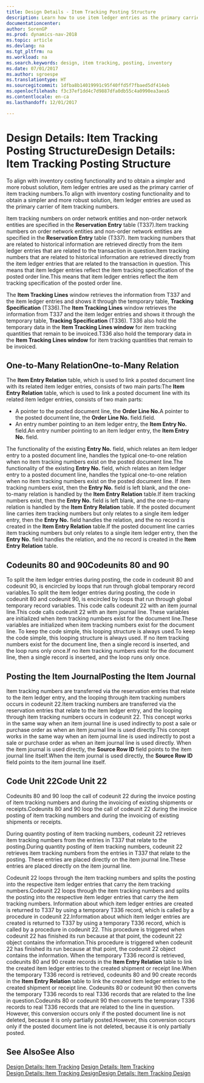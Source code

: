 ```yaml
---
title: Design Details - Item Tracking Posting Structure
description: Learn how to use item ledger entries as the primary carrier of item tracking numbers.
documentationcenter: 
author: SorenGP
ms.prod: dynamics-nav-2018
ms.topic: article
ms.devlang: na
ms.tgt_pltfrm: na
ms.workload: na
ms.search.keywords: design, item tracking, posting, inventory
ms.date: 07/01/2017
ms.author: sgroespe
ms.translationtype: HT
ms.sourcegitcommit: 1dfba8b14019991c95f40ffd5f7fbaed5df414eb
ms.openlocfilehash: f3c37ef1dd4c7d9887dfa0db55c4a0990ea3aea5
ms.contentlocale: en-ca
ms.lasthandoff: 12/01/2017

---
```

# <a name="design-details-item-tracking-posting-structure"></a><span data-ttu-id="12cd7-103">Design Details: Item Tracking Posting Structure</span><span class="sxs-lookup"><span data-stu-id="12cd7-103">Design Details: Item Tracking Posting Structure</span></span>
<span data-ttu-id="12cd7-104">To align with inventory costing functionality and to obtain a simpler and more robust solution, item ledger entries are used as the primary carrier of item tracking numbers.</span><span class="sxs-lookup"><span data-stu-id="12cd7-104">To align with inventory costing functionality and to obtain a simpler and more robust solution, item ledger entries are used as the primary carrier of item tracking numbers.</span></span>  
  
<span data-ttu-id="12cd7-105">Item tracking numbers on order network entities and non-order network entities are specified in the **Reservation Entry** table (T337).</span><span class="sxs-lookup"><span data-stu-id="12cd7-105">Item tracking numbers on order network entities and non-order network entities are specified in the **Reservation Entry** table (T337).</span></span> <span data-ttu-id="12cd7-106">Item tracking numbers that are related to historical information are retrieved directly from the item ledger entries that are related to the transaction in question.</span><span class="sxs-lookup"><span data-stu-id="12cd7-106">Item tracking numbers that are related to historical information are retrieved directly from the item ledger entries that are related to the transaction in question.</span></span> <span data-ttu-id="12cd7-107">This means that item ledger entries reflect the item tracking specification of the posted order line.</span><span class="sxs-lookup"><span data-stu-id="12cd7-107">This means that item ledger entries reflect the item tracking specification of the posted order line.</span></span>  
  
<span data-ttu-id="12cd7-108">The **Item Tracking Lines** window retrieves the information from T337 and the item ledger entries and shows it through the temporary table, **Tracking Specification** (T336).</span><span class="sxs-lookup"><span data-stu-id="12cd7-108">The **Item Tracking Lines** window retrieves the information from T337 and the item ledger entries and shows it through the temporary table, **Tracking Specification** (T336).</span></span> <span data-ttu-id="12cd7-109">T336 also hold the temporary data in the **Item Tracking Lines window** for item tracking quantities that remain to be invoiced.</span><span class="sxs-lookup"><span data-stu-id="12cd7-109">T336 also hold the temporary data in the **Item Tracking Lines window** for item tracking quantities that remain to be invoiced.</span></span>  
  
## <a name="one-to-many-relation"></a><span data-ttu-id="12cd7-110">One-to-Many Relation</span><span class="sxs-lookup"><span data-stu-id="12cd7-110">One-to-Many Relation</span></span>  
<span data-ttu-id="12cd7-111">The **Item Entry Relation** table, which is used to link a posted document line with its related item ledger entries, consists of two main parts:</span><span class="sxs-lookup"><span data-stu-id="12cd7-111">The **Item Entry Relation** table, which is used to link a posted document line with its related item ledger entries, consists of two main parts:</span></span>  
  
* <span data-ttu-id="12cd7-112">A pointer to the posted document line, the **Order Line No.**</span><span class="sxs-lookup"><span data-stu-id="12cd7-112">A pointer to the posted document line, the **Order Line No.**</span></span> <span data-ttu-id="12cd7-113">field.</span><span class="sxs-lookup"><span data-stu-id="12cd7-113">field.</span></span>  
* <span data-ttu-id="12cd7-114">An entry number pointing to an item ledger entry, the **Item Entry No.** field.</span><span class="sxs-lookup"><span data-stu-id="12cd7-114">An entry number pointing to an item ledger entry, the **Item Entry No.** field.</span></span>  
  
<span data-ttu-id="12cd7-115">The functionality of the existing **Entry No.** field, which relates an item ledger entry to a posted document line, handles the typical one-to-one relation when no item tracking numbers exist on the posted document line.</span><span class="sxs-lookup"><span data-stu-id="12cd7-115">The functionality of the existing **Entry No.** field, which relates an item ledger entry to a posted document line, handles the typical one-to-one relation when no item tracking numbers exist on the posted document line.</span></span> <span data-ttu-id="12cd7-116">If item tracking numbers exist, then the **Entry No.** field is left blank, and the one-to-many relation is handled by the **Item Entry Relation** table.</span><span class="sxs-lookup"><span data-stu-id="12cd7-116">If item tracking numbers exist, then the **Entry No.** field is left blank, and the one-to-many relation is handled by the **Item Entry Relation** table.</span></span> <span data-ttu-id="12cd7-117">If the posted document line carries item tracking numbers but only relates to a single item ledger entry, then the **Entry No.** field handles the relation, and the no record is created in the **Item Entry Relation** table.</span><span class="sxs-lookup"><span data-stu-id="12cd7-117">If the posted document line carries item tracking numbers but only relates to a single item ledger entry, then the **Entry No.** field handles the relation, and the no record is created in the **Item Entry Relation** table.</span></span>  
  
## <a name="codeunits-80-and-90"></a><span data-ttu-id="12cd7-118">Codeunits 80 and 90</span><span class="sxs-lookup"><span data-stu-id="12cd7-118">Codeunits 80 and 90</span></span>  
<span data-ttu-id="12cd7-119">To split the item ledger entries during posting, the code in codeunit 80 and codeunit 90, is encircled by loops that run through global temporary record variables.</span><span class="sxs-lookup"><span data-stu-id="12cd7-119">To split the item ledger entries during posting, the code in codeunit 80 and codeunit 90, is encircled by loops that run through global temporary record variables.</span></span> <span data-ttu-id="12cd7-120">This code calls codeunit 22 with an item journal line.</span><span class="sxs-lookup"><span data-stu-id="12cd7-120">This code calls codeunit 22 with an item journal line.</span></span> <span data-ttu-id="12cd7-121">These variables are initialized when item tracking numbers exist for the document line.</span><span class="sxs-lookup"><span data-stu-id="12cd7-121">These variables are initialized when item tracking numbers exist for the document line.</span></span> <span data-ttu-id="12cd7-122">To keep the code simple, this looping structure is always used.</span><span class="sxs-lookup"><span data-stu-id="12cd7-122">To keep the code simple, this looping structure is always used.</span></span> <span data-ttu-id="12cd7-123">If no item tracking numbers exist for the document line, then a single record is inserted, and the loop runs only once.</span><span class="sxs-lookup"><span data-stu-id="12cd7-123">If no item tracking numbers exist for the document line, then a single record is inserted, and the loop runs only once.</span></span>  
  
## <a name="posting-the-item-journal"></a><span data-ttu-id="12cd7-124">Posting the Item Journal</span><span class="sxs-lookup"><span data-stu-id="12cd7-124">Posting the Item Journal</span></span>  
<span data-ttu-id="12cd7-125">Item tracking numbers are transferred via the reservation entries that relate to the item ledger entry, and the looping through item tracking numbers occurs in codeunit 22.</span><span class="sxs-lookup"><span data-stu-id="12cd7-125">Item tracking numbers are transferred via the reservation entries that relate to the item ledger entry, and the looping through item tracking numbers occurs in codeunit 22.</span></span> <span data-ttu-id="12cd7-126">This concept works in the same way when an item journal line is used indirectly to post a sale or purchase order as when an item journal line is used directly.</span><span class="sxs-lookup"><span data-stu-id="12cd7-126">This concept works in the same way when an item journal line is used indirectly to post a sale or purchase order as when an item journal line is used directly.</span></span> <span data-ttu-id="12cd7-127">When the item journal is used directly, the **Source Row ID** field points to the item journal line itself.</span><span class="sxs-lookup"><span data-stu-id="12cd7-127">When the item journal is used directly, the **Source Row ID** field points to the item journal line itself.</span></span>  
  
## <a name="code-unit-22"></a><span data-ttu-id="12cd7-128">Code Unit 22</span><span class="sxs-lookup"><span data-stu-id="12cd7-128">Code Unit 22</span></span>  
<span data-ttu-id="12cd7-129">Codeunits 80 and 90 loop the call of codeunit 22 during the invoice posting of item tracking numbers and during the invoicing of existing shipments or receipts.</span><span class="sxs-lookup"><span data-stu-id="12cd7-129">Codeunits 80 and 90 loop the call of codeunit 22 during the invoice posting of item tracking numbers and during the invoicing of existing shipments or receipts.</span></span>  
  
<span data-ttu-id="12cd7-130">During quantity posting of item tracking numbers, codeunit 22 retrieves item tracking numbers from the entries in T337 that relate to the posting.</span><span class="sxs-lookup"><span data-stu-id="12cd7-130">During quantity posting of item tracking numbers, codeunit 22 retrieves item tracking numbers from the entries in T337 that relate to the posting.</span></span> <span data-ttu-id="12cd7-131">These entries are placed directly on the item journal line.</span><span class="sxs-lookup"><span data-stu-id="12cd7-131">These entries are placed directly on the item journal line.</span></span>  
  
<span data-ttu-id="12cd7-132">Codeunit 22 loops through the item tracking numbers and splits the posting into the respective item ledger entries that carry the item tracking numbers.</span><span class="sxs-lookup"><span data-stu-id="12cd7-132">Codeunit 22 loops through the item tracking numbers and splits the posting into the respective item ledger entries that carry the item tracking numbers.</span></span> <span data-ttu-id="12cd7-133">Information about which item ledger entries are created is returned to T337 by using a temporary T336 record, which is called by a procedure in codeunit 22.</span><span class="sxs-lookup"><span data-stu-id="12cd7-133">Information about which item ledger entries are created is returned to T337 by using a temporary T336 record, which is called by a procedure in codeunit 22.</span></span> <span data-ttu-id="12cd7-134">This procedure is triggered when codeunit 22 has finished its run because at that point, the codeunit 22 object contains the information.</span><span class="sxs-lookup"><span data-stu-id="12cd7-134">This procedure is triggered when codeunit 22 has finished its run because at that point, the codeunit 22 object contains the information.</span></span> <span data-ttu-id="12cd7-135">When the temporary T336 record is retrieved, codeunits 80 and 90 create records in the **Item Entry Relation** table to link the created item ledger entries to the created shipment or receipt line.</span><span class="sxs-lookup"><span data-stu-id="12cd7-135">When the temporary T336 record is retrieved, codeunits 80 and 90 create records in the **Item Entry Relation** table to link the created item ledger entries to the created shipment or receipt line.</span></span> <span data-ttu-id="12cd7-136">Codeunits 80 or codeunit 90 then converts the temporary T336 records to real T336 records that are related to the line in question.</span><span class="sxs-lookup"><span data-stu-id="12cd7-136">Codeunits 80 or codeunit 90 then converts the temporary T336 records to real T336 records that are related to the line in question.</span></span> <span data-ttu-id="12cd7-137">However, this conversion occurs only if the posted document line is not deleted, because it is only partially posted.</span><span class="sxs-lookup"><span data-stu-id="12cd7-137">However, this conversion occurs only if the posted document line is not deleted, because it is only partially posted.</span></span>  
  
## <a name="see-also"></a><span data-ttu-id="12cd7-138">See Also</span><span class="sxs-lookup"><span data-stu-id="12cd7-138">See Also</span></span>  
<span data-ttu-id="12cd7-139">[Design Details: Item Tracking](design-details-item-tracking.md) </span><span class="sxs-lookup"><span data-stu-id="12cd7-139">[Design Details: Item Tracking](design-details-item-tracking.md) </span></span>  
[<span data-ttu-id="12cd7-140">Design Details: Item Tracking Design</span><span class="sxs-lookup"><span data-stu-id="12cd7-140">Design Details: Item Tracking Design</span></span>](design-details-item-tracking-design.md)
